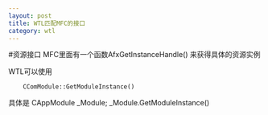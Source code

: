 ```yaml
---
layout: post
title: WTL匹配MFC的接口
category: wtl
---
```


#资源接口
MFC里面有一个函数AfxGetInstanceHandle() 来获得具体的资源实例

WTL可以使用

        CComModule::GetModuleInstance()

具体是
        CAppModule _Module;
        _Module.GetModuleInstance()


